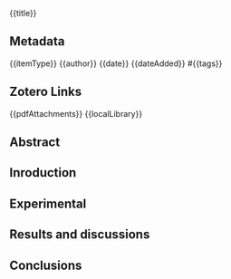 {{title}}
## Metadata
{{itemType}}
{{author}}
{{date}}
{{dateAdded}}
#{{tags}}
## Zotero Links
{{pdfAttachments}}
{{localLibrary}}
## Abstract
## Inroduction

## Experimental
## Results and discussions
## Conclusions